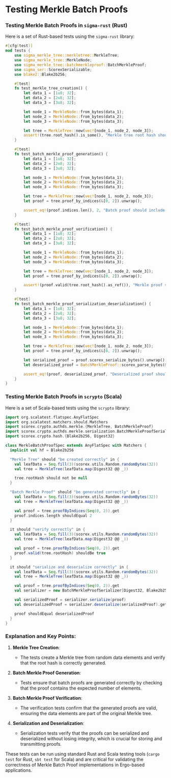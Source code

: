 # Testing Merkle Batch Proofs

### Testing Merkle Batch Proofs in `sigma-rust` (Rust)

Here is a set of Rust-based tests using the `sigma-rust` library:

```rust
#[cfg(test)]
mod tests {
    use sigma_merkle_tree::merkletree::MerkleTree;
    use sigma_merkle_tree::MerkleNode;
    use sigma_merkle_tree::batchmerkleproof::BatchMerkleProof;
    use sigma_ser::ScorexSerializable;
    use blake2::Blake2b256;

    #[test]
    fn test_merkle_tree_creation() {
        let data_1 = [1u8; 32];
        let data_2 = [2u8; 32];
        let data_3 = [3u8; 32];

        let node_1 = MerkleNode::from_bytes(data_1);
        let node_2 = MerkleNode::from_bytes(data_2);
        let node_3 = MerkleNode::from_bytes(data_3);

        let tree = MerkleTree::new(vec![node_1, node_2, node_3]);
        assert!(tree.root_hash().is_some(), "Merkle tree root hash should be generated");
    }

    #[test]
    fn test_batch_merkle_proof_generation() {
        let data_1 = [1u8; 32];
        let data_2 = [2u8; 32];
        let data_3 = [3u8; 32];

        let node_1 = MerkleNode::from_bytes(data_1);
        let node_2 = MerkleNode::from_bytes(data_2);
        let node_3 = MerkleNode::from_bytes(data_3);

        let tree = MerkleTree::new(vec![node_1, node_2, node_3]);
        let proof = tree.proof_by_indices(&[0, 2]).unwrap();

        assert_eq!(proof.indices.len(), 2, "Batch proof should include two indices");
    }

    #[test]
    fn test_batch_merkle_proof_verification() {
        let data_1 = [1u8; 32];
        let data_2 = [2u8; 32];
        let data_3 = [3u8; 32];

        let node_1 = MerkleNode::from_bytes(data_1);
        let node_2 = MerkleNode::from_bytes(data_2);
        let node_3 = MerkleNode::from_bytes(data_3);

        let tree = MerkleTree::new(vec![node_1, node_2, node_3]);
        let proof = tree.proof_by_indices(&[0, 2]).unwrap();

        assert!(proof.valid(tree.root_hash().as_ref()), "Merkle proof should be valid");
    }

    #[test]
    fn test_batch_merkle_proof_serialization_deserialization() {
        let data_1 = [1u8; 32];
        let data_2 = [2u8; 32];
        let data_3 = [3u8; 32];

        let node_1 = MerkleNode::from_bytes(data_1);
        let node_2 = MerkleNode::from_bytes(data_2);
        let node_3 = MerkleNode::from_bytes(data_3);

        let tree = MerkleTree::new(vec![node_1, node_2, node_3]);
        let proof = tree.proof_by_indices(&[0, 2]).unwrap();

        let serialized_proof = proof.scorex_serialize_bytes().unwrap();
        let deserialized_proof = BatchMerkleProof::scorex_parse_bytes(&serialized_proof).unwrap();

        assert_eq!(proof, deserialized_proof, "Deserialized proof should match the original");
    }
}
```

### Testing Merkle Batch Proofs in `scrypto` (Scala)

Here is a set of Scala-based tests using the `scrypto` library:

```scala
import org.scalatest.flatspec.AnyFlatSpec
import org.scalatest.matchers.should.Matchers
import scorex.crypto.authds.merkle.{MerkleTree, BatchMerkleProof}
import scorex.crypto.authds.merkle.serialization.BatchMerkleProofSerializer
import scorex.crypto.hash.{Blake2b256, Digest32}

class MerkleBatchProofSpec extends AnyFlatSpec with Matchers {
  implicit val hf = Blake2b256

  "Merkle Tree" should "be created correctly" in {
    val leafData = Seq.fill(3)(scorex.utils.Random.randomBytes(32))
    val tree = MerkleTree(leafData.map(Digest32 @@ _))

    tree.rootHash should not be null
  }

  "Batch Merkle Proof" should "be generated correctly" in {
    val leafData = Seq.fill(3)(scorex.utils.Random.randomBytes(32))
    val tree = MerkleTree(leafData.map(Digest32 @@ _))

    val proof = tree.proofByIndices(Seq(0, 2)).get
    proof.indices.length shouldEqual 2
  }

  it should "verify correctly" in {
    val leafData = Seq.fill(3)(scorex.utils.Random.randomBytes(32))
    val tree = MerkleTree(leafData.map(Digest32 @@ _))

    val proof = tree.proofByIndices(Seq(0, 2)).get
    proof.valid(tree.rootHash) shouldBe true
  }

  it should "serialize and deserialize correctly" in {
    val leafData = Seq.fill(3)(scorex.utils.Random.randomBytes(32))
    val tree = MerkleTree(leafData.map(Digest32 @@ _))

    val proof = tree.proofByIndices(Seq(0, 2)).get
    val serializer = new BatchMerkleProofSerializer[Digest32, Blake2b256.type]

    val serializedProof = serializer.serialize(proof)
    val deserializedProof = serializer.deserialize(serializedProof).get

    proof shouldEqual deserializedProof
  }
}
```

### Explanation and Key Points:

1. **Merkle Tree Creation**: 
   - The tests create a Merkle tree from random data elements and verify that the root hash is correctly generated.

2. **Batch Merkle Proof Generation**: 
   - Tests ensure that batch proofs are generated correctly by checking that the proof contains the expected number of elements.

3. **Batch Merkle Proof Verification**:
   - The verification tests confirm that the generated proofs are valid, ensuring the data elements are part of the original Merkle tree.

4. **Serialization and Deserialization**: 
   - Serialization tests verify that the proofs can be serialized and deserialized without losing integrity, which is crucial for storing and transmitting proofs.

These tests can be run using standard Rust and Scala testing tools (`cargo test` for Rust, `sbt test` for Scala) and are critical for validating the correctness of Merkle Batch Proof implementations in Ergo-based applications.